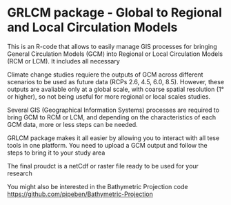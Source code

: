 # GRLCM package - Global to Regional and Local Circulation Models

This is an R-code that allows to easily manage GIS processes for bringing General Circulation Models (GCM) into Regional or Local Circulation Models (RCM or LCM).
It includes all necessary 

Climate change studies requiere the outputs of GCM across different scenarios to be used as future data (RCPs 2.6, 4.5, 6.0, 8.5). However, these outputs are avaliable only at a global scale, with coarse spatial resolution (1° or higher), so not being useful for more regional or local scales studies.

Several GIS (Geographical Information Systems) processes are required to bring GCM to RCM or LCM, and depending on the characteristics of each GCM data, more or less steps can be needed.

GRLCM package makes it all easier by allowing you to interact with all tese tools in one platform. You need to upload a GCM output and follow the steps to bring it to your study area

The final proudct is a netCdf or raster file ready to be used for your research

You might also be interested in the Bathymetric Projection code https://github.com/pipeben/Bathymetric-Projection
